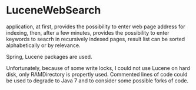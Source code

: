 # LuceneWebSearch 
application, at first, provides the possibility to enter web page address for indexing, then, after a few minutes, provides the possibility to enter keywords to seacrh in recursively indexed pages, result list can be sorted alphabetically or by relevance. 

Spring, Lucene packages are used. 

Unfortunately, because of some write locks, I could not use Lucene on hard disk, only RAMDirectory is propertly used.
Commented lines of code could be used to degrade to Java 7 and to consider some possible forks of code. 
